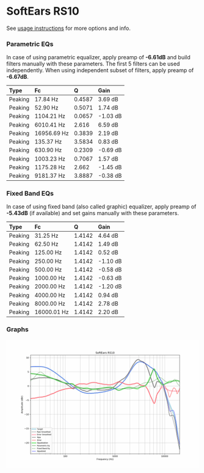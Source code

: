 # SoftEars RS10
See [usage instructions](https://github.com/jaakkopasanen/AutoEq#usage) for more options and info.

### Parametric EQs
In case of using parametric equalizer, apply preamp of **-6.61dB** and build filters manually
with these parameters. The first 5 filters can be used independently.
When using independent subset of filters, apply preamp of **-6.67dB**.

| Type    | Fc          |      Q | Gain     |
|:--------|:------------|:-------|:---------|
| Peaking | 17.84 Hz    | 0.4587 | 3.69 dB  |
| Peaking | 52.90 Hz    | 0.5071 | 1.74 dB  |
| Peaking | 1104.21 Hz  | 0.0657 | -1.03 dB |
| Peaking | 6010.41 Hz  | 2.616  | 6.59 dB  |
| Peaking | 16956.69 Hz | 0.3839 | 2.19 dB  |
| Peaking | 135.37 Hz   | 3.5834 | 0.83 dB  |
| Peaking | 630.90 Hz   | 0.2309 | -0.69 dB |
| Peaking | 1003.23 Hz  | 0.7067 | 1.57 dB  |
| Peaking | 1175.28 Hz  | 2.662  | -1.45 dB |
| Peaking | 9181.37 Hz  | 3.8887 | -0.38 dB |

### Fixed Band EQs
In case of using fixed band (also called graphic) equalizer, apply preamp of **-5.43dB**
(if available) and set gains manually with these parameters.

| Type    | Fc          |      Q | Gain     |
|:--------|:------------|:-------|:---------|
| Peaking | 31.25 Hz    | 1.4142 | 4.64 dB  |
| Peaking | 62.50 Hz    | 1.4142 | 1.49 dB  |
| Peaking | 125.00 Hz   | 1.4142 | 0.52 dB  |
| Peaking | 250.00 Hz   | 1.4142 | -1.10 dB |
| Peaking | 500.00 Hz   | 1.4142 | -0.58 dB |
| Peaking | 1000.00 Hz  | 1.4142 | -0.63 dB |
| Peaking | 2000.00 Hz  | 1.4142 | -1.20 dB |
| Peaking | 4000.00 Hz  | 1.4142 | 0.94 dB  |
| Peaking | 8000.00 Hz  | 1.4142 | 2.78 dB  |
| Peaking | 16000.01 Hz | 1.4142 | 2.20 dB  |

### Graphs
![](./SoftEars%20RS10.png)